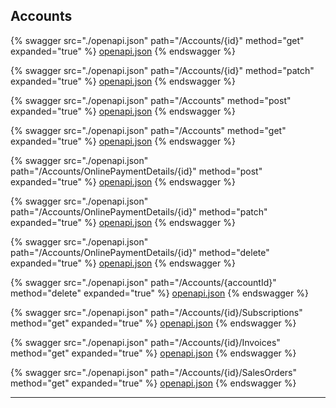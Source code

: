## Accounts




{% swagger src="./openapi.json" path="/Accounts/{id}" method="get" expanded="true" %}
[openapi.json](./docs/openapi.json)
{% endswagger %}

{% swagger src="./openapi.json" path="/Accounts/{id}" method="patch" expanded="true" %}
[openapi.json](./docs/openapi.json)
{% endswagger %}

{% swagger src="./openapi.json" path="/Accounts" method="post" expanded="true" %}
[openapi.json](./docs/openapi.json)
{% endswagger %}

{% swagger src="./openapi.json" path="/Accounts" method="get" expanded="true" %}
[openapi.json](./docs/openapi.json)
{% endswagger %}

{% swagger src="./openapi.json" path="/Accounts/OnlinePaymentDetails/{id}" method="post" expanded="true" %}
[openapi.json](./docs/openapi.json)
{% endswagger %}

{% swagger src="./openapi.json" path="/Accounts/OnlinePaymentDetails/{id}" method="patch" expanded="true" %}
[openapi.json](./docs/openapi.json)
{% endswagger %}

{% swagger src="./openapi.json" path="/Accounts/OnlinePaymentDetails/{id}" method="delete" expanded="true" %}
[openapi.json](./docs/openapi.json)
{% endswagger %}

{% swagger src="./openapi.json" path="/Accounts/{accountId}" method="delete" expanded="true" %}
[openapi.json](./docs/openapi.json)
{% endswagger %}

{% swagger src="./openapi.json" path="/Accounts/{id}/Subscriptions" method="get" expanded="true" %}
[openapi.json](./docs/openapi.json)
{% endswagger %}

{% swagger src="./openapi.json" path="/Accounts/{id}/Invoices" method="get" expanded="true" %}
[openapi.json](./docs/openapi.json)
{% endswagger %}

{% swagger src="./openapi.json" path="/Accounts/{id}/SalesOrders" method="get" expanded="true" %}
[openapi.json](./docs/openapi.json)
{% endswagger %}


---


